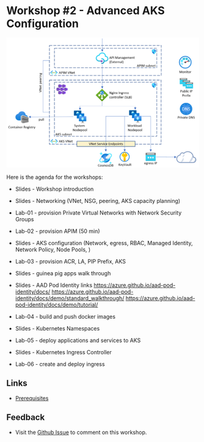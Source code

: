 # Workshop #2 - Advanced AKS Configuration

![logo](images/logo.png)



Here is the agenda for the workshops:
 
 * Slides - Workshop introduction
 * Slides - Networking (VNet, NSG, peering, AKS capacity planning)
 * Lab-01 - provision Private Virtual Networks with Network Security Groups
 * Lab-02 - provision APIM (50 min)
 * Slides - AKS configuration (Network, egress, RBAC, Managed Identity, Network Policy, Node Pools, )
 * Lab-03 - provision ACR, LA, PIP Prefix, AKS 
 * Slides - guinea pig apps walk through
 * Slides - AAD Pod Identity
    links
    https://azure.github.io/aad-pod-identity/docs/
    https://azure.github.io/aad-pod-identity/docs/demo/standard_walkthrough/
    https://azure.github.io/aad-pod-identity/docs/demo/tutorial/

 * Lab-04 - build and push docker images
 * Slides - Kubernetes Namespaces
 * Lab-05 - deploy applications and services to AKS
 * Slides - Kubernetes Ingress Controller
 * Lab-06 - create and deploy ingress

## Links

* [Prerequisites](prerequisites.md)

## Feedback

* Visit the [Github Issue](https://github.com/evgenyb/aks-workshops/issues/11) to comment on this workshop. 